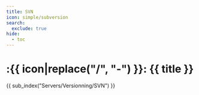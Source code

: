```yaml
---
title: SVN
icon: simple/subversion
search:
  exclude: true
hide:
  - toc
---
```


# :{{ icon|replace("/", "-") }}: {{ title }}

{{ sub_index("Servers/Versionning/SVN") }}
